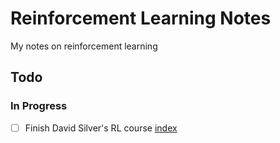 # Reinforcement Learning Notes

My notes on reinforcement learning

## Todo

### In Progress

- [ ] Finish David Silver's RL course [index](david%20silver%20RL%20course/course%20index.md)


